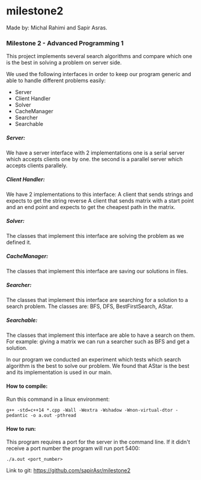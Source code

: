 # milestone2
Made by: Michal Rahimi and Sapir Asras.

### Milestone 2 - Advanced Programming 1
This project implements several search algorithms and compare which one is the best in solving a problem on server side.

We used the following interfaces in order to keep our program generic and able to handle different problems easily:
- Server
- Client Handler
- Solver
- CacheManager
- Searcher
- Searchable

##### Server:
We have a server interface with 2 implementations
 one is a serial server which accepts clients one by one.
the second is a parallel server which accepts clients parallely.

##### Client Handler:
We have 2 implementations to this interface:
A client that sends strings and expects to get the string reverse
A client that sends matrix with a start point and an end point and expects to get the cheapest path in the matrix.

##### Solver:
The classes that implement this interface are solving the problem as we defined it.

##### CacheManager:
The classes that implement this interface are saving our solutions in files.

##### Searcher:
The classes that implement this interface are searching for a solution to a search problem.
The classes are: BFS, DFS, BestFirstSearch, AStar.

##### Searchable:
The classes that implement this interface are able to have a search on them.
For example: giving a matrix we can run a searcher such as BFS and get a solution.

In our program we conducted an experiment which tests which search algorithm is the best to solve our problem. We found that AStar is the best and its implementation is used in our main.

#### How to compile:
Run this command in a linux environment:

```
g++ -std=c++14 *.cpp -Wall -Wextra -Wshadow -Wnon-virtual-dtor -pedantic -o a.out -pthread
```


#### How to run:
This program requires a port for the server in the command line.
If it didn't receive a port number the program will run port 5400:
```
./a.out <port_number>
```

Link to git: https://github.com/sapirAsr/milestone2



